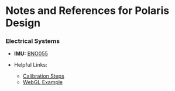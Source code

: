 # Notes and References for Polaris Design

### Electrical Systems

- **IMU:** [BNO055](https://learn.adafruit.com/adafruit-bno055-absolute-orientation-sensor/overview)

- Helpful Links:
    - [Calibration Steps](https://learn.adafruit.com/adafruit-bno055-absolute-orientation-sensor/device-calibration)
    - [WebGL Example](https://learn.adafruit.com/adafruit-bno055-absolute-orientation-sensor/webgl-example)

